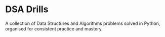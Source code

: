 # DSA Drills

A collection of Data Structures and Algorithms problems solved in Python, organised for consistent practice and mastery.
